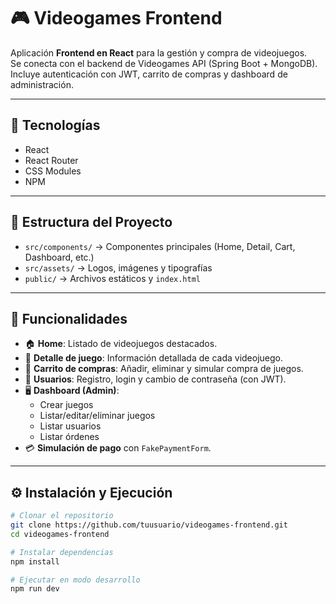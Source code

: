 # 🎮 Videogames Frontend

Aplicación **Frontend en React** para la gestión y compra de videojuegos.  
Se conecta con el backend de Videogames API (Spring Boot + MongoDB).  
Incluye autenticación con JWT, carrito de compras y dashboard de administración.

---

## 🚀 Tecnologías
- React
- React Router
- CSS Modules
- NPM

---

## 📂 Estructura del Proyecto
- `src/components/` → Componentes principales (Home, Detail, Cart, Dashboard, etc.)
- `src/assets/` → Logos, imágenes y tipografías
- `public/` → Archivos estáticos y `index.html`

---

## 🔑 Funcionalidades
- 🏠 **Home**: Listado de videojuegos destacados.  
- 🔎 **Detalle de juego**: Información detallada de cada videojuego.  
- 🛒 **Carrito de compras**: Añadir, eliminar y simular compra de juegos.  
- 👤 **Usuarios**: Registro, login y cambio de contraseña (con JWT).  
- 🖥 **Dashboard (Admin)**:
  - Crear juegos
  - Listar/editar/eliminar juegos
  - Listar usuarios
  - Listar órdenes
- 💳 **Simulación de pago** con `FakePaymentForm`.

---

## ⚙️ Instalación y Ejecución
```bash
# Clonar el repositorio
git clone https://github.com/tuusuario/videogames-frontend.git
cd videogames-frontend

# Instalar dependencias
npm install

# Ejecutar en modo desarrollo
npm run dev
